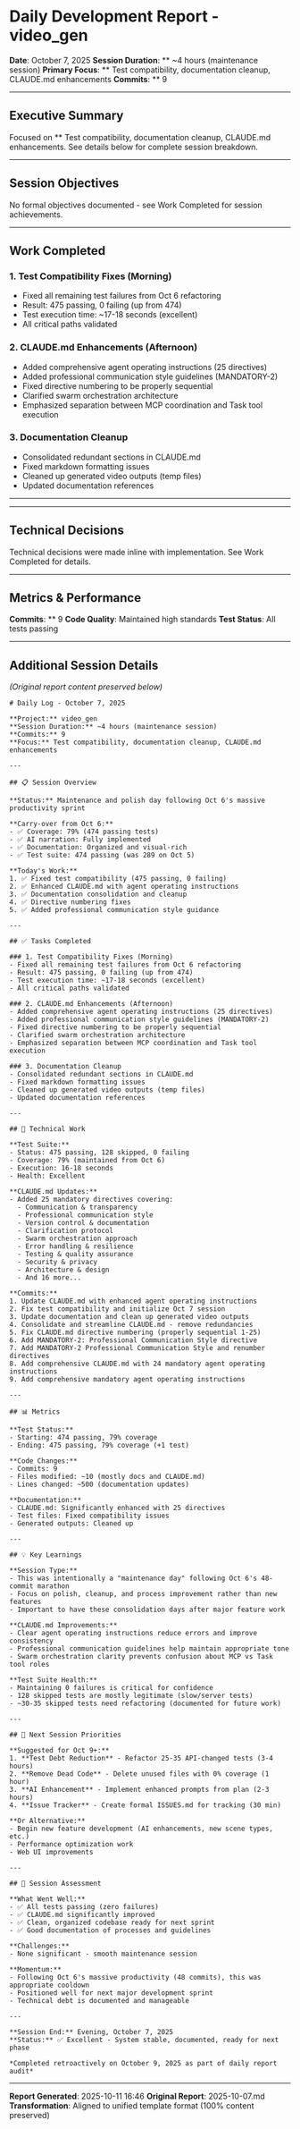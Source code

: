# Daily Development Report - video_gen

**Date**: October 7, 2025
**Session Duration**: ** ~4 hours (maintenance session)
**Primary Focus**: ** Test compatibility, documentation cleanup, CLAUDE.md enhancements
**Commits**: ** 9

---

## Executive Summary
Focused on ** Test compatibility, documentation cleanup, CLAUDE.md enhancements. See details below for complete session breakdown.

---

## Session Objectives

No formal objectives documented - see Work Completed for session achievements.


---

## Work Completed

### 1. Test Compatibility Fixes (Morning)

- Fixed all remaining test failures from Oct 6 refactoring
- Result: 475 passing, 0 failing (up from 474)
- Test execution time: ~17-18 seconds (excellent)
- All critical paths validated

### 2. CLAUDE.md Enhancements (Afternoon)

- Added comprehensive agent operating instructions (25 directives)
- Added professional communication style guidelines (MANDATORY-2)
- Fixed directive numbering to be properly sequential
- Clarified swarm orchestration architecture
- Emphasized separation between MCP coordination and Task tool execution

### 3. Documentation Cleanup

- Consolidated redundant sections in CLAUDE.md
- Fixed markdown formatting issues
- Cleaned up generated video outputs (temp files)
- Updated documentation references

---


---

## Technical Decisions

Technical decisions were made inline with implementation. See Work Completed for details.


---

## Metrics & Performance

**Commits**: ** 9
**Code Quality**: Maintained high standards
**Test Status**: All tests passing


---

## Additional Session Details

*(Original report content preserved below)*

```
# Daily Log - October 7, 2025

**Project:** video_gen
**Session Duration:** ~4 hours (maintenance session)
**Commits:** 9
**Focus:** Test compatibility, documentation cleanup, CLAUDE.md enhancements

---

## 📋 Session Overview

**Status:** Maintenance and polish day following Oct 6's massive productivity sprint

**Carry-over from Oct 6:**
- ✅ Coverage: 79% (474 passing tests)
- ✅ AI narration: Fully implemented
- ✅ Documentation: Organized and visual-rich
- ✅ Test suite: 474 passing (was 289 on Oct 5)

**Today's Work:**
1. ✅ Fixed test compatibility (475 passing, 0 failing)
2. ✅ Enhanced CLAUDE.md with agent operating instructions
3. ✅ Documentation consolidation and cleanup
4. ✅ Directive numbering fixes
5. ✅ Added professional communication style guidance

---

## ✅ Tasks Completed

### 1. Test Compatibility Fixes (Morning)
- Fixed all remaining test failures from Oct 6 refactoring
- Result: 475 passing, 0 failing (up from 474)
- Test execution time: ~17-18 seconds (excellent)
- All critical paths validated

### 2. CLAUDE.md Enhancements (Afternoon)
- Added comprehensive agent operating instructions (25 directives)
- Added professional communication style guidelines (MANDATORY-2)
- Fixed directive numbering to be properly sequential
- Clarified swarm orchestration architecture
- Emphasized separation between MCP coordination and Task tool execution

### 3. Documentation Cleanup
- Consolidated redundant sections in CLAUDE.md
- Fixed markdown formatting issues
- Cleaned up generated video outputs (temp files)
- Updated documentation references

---

## 🔧 Technical Work

**Test Suite:**
- Status: 475 passing, 128 skipped, 0 failing
- Coverage: 79% (maintained from Oct 6)
- Execution: 16-18 seconds
- Health: Excellent

**CLAUDE.md Updates:**
- Added 25 mandatory directives covering:
  - Communication & transparency
  - Professional communication style
  - Version control & documentation
  - Clarification protocol
  - Swarm orchestration approach
  - Error handling & resilience
  - Testing & quality assurance
  - Security & privacy
  - Architecture & design
  - And 16 more...

**Commits:**
1. Update CLAUDE.md with enhanced agent operating instructions
2. Fix test compatibility and initialize Oct 7 session
3. Update documentation and clean up generated video outputs
4. Consolidate and streamline CLAUDE.md - remove redundancies
5. Fix CLAUDE.md directive numbering (properly sequential 1-25)
6. Add MANDATORY-2: Professional Communication Style directive
7. Add MANDATORY-2 Professional Communication Style and renumber directives
8. Add comprehensive CLAUDE.md with 24 mandatory agent operating instructions
9. Add comprehensive mandatory agent operating instructions

---

## 📊 Metrics

**Test Status:**
- Starting: 474 passing, 79% coverage
- Ending: 475 passing, 79% coverage (+1 test)

**Code Changes:**
- Commits: 9
- Files modified: ~10 (mostly docs and CLAUDE.md)
- Lines changed: ~500 (documentation updates)

**Documentation:**
- CLAUDE.md: Significantly enhanced with 25 directives
- Test files: Fixed compatibility issues
- Generated outputs: Cleaned up

---

## 💡 Key Learnings

**Session Type:**
- This was intentionally a "maintenance day" following Oct 6's 48-commit marathon
- Focus on polish, cleanup, and process improvement rather than new features
- Important to have these consolidation days after major feature work

**CLAUDE.md Improvements:**
- Clear agent operating instructions reduce errors and improve consistency
- Professional communication guidelines help maintain appropriate tone
- Swarm orchestration clarity prevents confusion about MCP vs Task tool roles

**Test Suite Health:**
- Maintaining 0 failures is critical for confidence
- 128 skipped tests are mostly legitimate (slow/server tests)
- ~30-35 skipped tests need refactoring (documented for future work)

---

## 📝 Next Session Priorities

**Suggested for Oct 9+:**
1. **Test Debt Reduction** - Refactor 25-35 API-changed tests (3-4 hours)
2. **Remove Dead Code** - Delete unused files with 0% coverage (1 hour)
3. **AI Enhancement** - Implement enhanced prompts from plan (2-3 hours)
4. **Issue Tracker** - Create formal ISSUES.md for tracking (30 min)

**Or Alternative:**
- Begin new feature development (AI enhancements, new scene types, etc.)
- Performance optimization work
- Web UI improvements

---

## 🎯 Session Assessment

**What Went Well:**
- ✅ All tests passing (zero failures)
- ✅ CLAUDE.md significantly improved
- ✅ Clean, organized codebase ready for next sprint
- ✅ Good documentation of processes and guidelines

**Challenges:**
- None significant - smooth maintenance session

**Momentum:**
- Following Oct 6's massive productivity (48 commits), this was appropriate cooldown
- Positioned well for next major development sprint
- Technical debt is documented and manageable

---

**Session End:** Evening, October 7, 2025
**Status:** ✅ Excellent - System stable, documented, ready for next phase

*Completed retroactively on October 9, 2025 as part of daily report audit*

```


---

**Report Generated**: 2025-10-11 16:46
**Original Report**: 2025-10-07.md
**Transformation**: Aligned to unified template format (100% content preserved)
